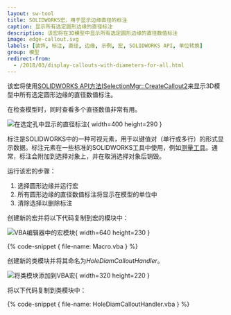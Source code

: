 ```yaml
---
layout: sw-tool
title: SOLIDWORKS宏，用于显示边缘直径的标注
caption: 显示所有选定圆形边缘的直径标注
description: 该宏将在3D模型中显示所有选定圆形边缘的直径数值标注
image: edge-callout.svg
labels: [装饰, 标注, 直径, 边缘, 示例, 宏, SOLIDWORKS API, 单位转换]
group: 模型
redirect-from:
  - /2018/03/display-callouts-with-diameters-for-all.html
---
```

该宏将使用[SOLIDWORKS API方法ISelectionMgr::CreateCallout2](https://help.solidworks.com/2018/english/api/sldworksapi/solidworks.interop.sldworks~solidworks.interop.sldworks.iselectionmgr~createcallout2.html)来显示3D模型中所有选定圆形边缘的直径数值标注。

在检查模型时，同时查看多个直径数值非常有用。

![在选定孔中显示的直径标注](hole-diams.png){ width=400 height=290 }

标注是SOLIDWORKS中的一种可视元素，用于以键值对（单行或多行）的形式显示数据。标注元素在一些标准的SOLIDWORKS工具中使用，例如[测量工具](https://help.solidworks.com/2017/english/solidworks/sldworks/t_using_the_measure_tool.htm)。通常，标注会附加到选择对象上，并在取消选择对象后销毁。

运行该宏的步骤：

1. 选择圆形边缘并运行宏
2. 所有圆形边缘的直径数值标注将显示在模型的单位中
3. 清除选择以删除标注

创建新的宏并将以下代码复制到宏的模块中：

![VBA编辑器中的宏模块](macro-module.png){ width=640 height=230 }

{% code-snippet { file-name: Macro.vba } %}

创建新的类模块并将其命名为*HoleDiamCalloutHandler*。

![将类模块添加到VBA宏](insert-class-module.png){ width=320 height=220 }

将以下代码复制到类模块中：

{% code-snippet { file-name: HoleDiamCalloutHandler.vba } %}